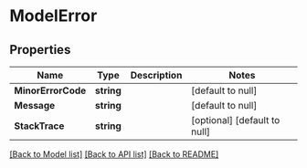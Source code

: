 # ModelError

## Properties
Name | Type | Description | Notes
------------ | ------------- | ------------- | -------------
**MinorErrorCode** | **string** |  | [default to null]
**Message** | **string** |  | [default to null]
**StackTrace** | **string** |  | [optional] [default to null]

[[Back to Model list]](../README.md#documentation-for-models) [[Back to API list]](../README.md#documentation-for-api-endpoints) [[Back to README]](../README.md)


